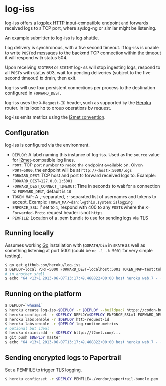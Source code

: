 # log-iss

log-iss offers a
[logplex HTTP input](https://github.com/heroku/logplex/blob/master/doc/README.http_input.md)-compatible
endpoint and forwards received logs to a TCP port, where syslog-ng or similar
might be listening.

An example submitter to log-iss is [log-shuttle](http://github.com/heroku/log-shuttle).

Log delivery is synchronous, with a five second timeout. If log-iss is unable to
write `POST`ed messages to the backend TCP connection within the timeout it will
respond with status 504.

Upon receiving `SIGTERM` or `SIGINT` log-iss will stop ingesting logs, respond to
all `POST`s with status 503, wait for pending deliveries (subject to the five
second timeout) to drain, then exit.

log-iss will use four persistent connections per process to the destination
configured in `FORWARD_DEST`.

log-iss uses the `X-Request-ID` header, such as supported by the
[Heroku router](https://devcenter.heroku.com/articles/http-request-id), in its logging
to group operations by request.

log-iss emits metrics using the [l2met convention](https://github.com/ryandotsmith/l2met/wiki/Usage#logging-convention).

## Configuration

log-iss is configured via the environment.

* `DEPLOY`: A label naming this instance of log-iss. Used as the `source` value for [l2met](https://github.com/ryandotsmith/l2met/wiki/Usage#logging-convention)-compatible log lines.
* `PORT`: TCP port number to make the endpoint available on. Given `PORT=5000`, the endpoint will be at `http://<host>:5000/logs`
* `FORWARD_DEST`: TCP host and port to forward received logs to. Example: `FORWARD_DEST=127.0.0.1:5001`
* `FORWARD_DEST_CONNECT_TIMEOUT`: Time in seconds to wait for a connection to `FORWARD_DEST`, default is `10`
* `TOKEN_MAP`: A `,`-separated, `:`-separated list of usernames and tokens to accept. Example: `TOKEN_MAP=dan:logthis,system:islogging`
* `ENFORCE_SSL`: If set to `1`, respond with 400 to any `POST`s where the `X-Forwarded-Proto` request header is not `https`
* `PEMFILE`: Location of a .pem bundle to use for sending logs via TLS

## Running locally

Assumes working [Go](http://golang.org/doc/install) installation with
`$GOPATH/bin` in `$PATH` as well as something listening at port 5001 (could be
`nc -l -k 5001` for very simple testing).

```bash
$ go get github.com/heroku/log-iss
$ DEPLOY=local PORT=5000 FORWARD_DEST=localhost:5001 TOKEN_MAP=test:token log-iss
# in another shell
$ echo "64 <13>1 2013-06-07T13:17:49.468822+00:00 host heroku web.7 - - hi" | curl -v -u test:token -H "Content-Type: application/logplex-1" --data-binary @/dev/stdin http://localhost:5000/logs
```

## Running on the platform

```bash
$ DEPLOY=`whoami`
$ heroku create log-iss-$DEPLOY -r $DEPLOY --buildpack https://codon-buildpacks.s3.amazonaws.com/buildpacks/kr/go.tgz
$ heroku config:set -r $DEPLOY DEPLOY=$DEPLOY ENFORCE_SSL=1 FORWARD_DEST=my-syslog-host.com:601 TOKEN_MAP=syslog:$(openssl rand -hex 20)
$ heroku labs:enable -r $DEPLOY http-request-id
$ heroku labs:enable -r $DEPLOY log-runtime-metrics
# optional but ideal
$ heroku drains:add -r $DEPLOY https://l2met.com/...
$ git push $DEPLOY master
$ echo "64 <13>1 2013-06-07T13:17:49.468822+00:00 host heroku web.7 - - hi" | curl -v -u syslog:<generated token> -H "Content-Type: application/logplex-1" --data-binary @/dev/stdin https://log-iss-$DEPLOY.herokuapp.com/logs
```

## Sending encrypted logs to Papertrail
Set a PEMFILE to trigger TLS logging.

```bash
$ heroku config:set -r $DEPLOY PEMFILE=./vendor/papertrail-bundle.pem
```
